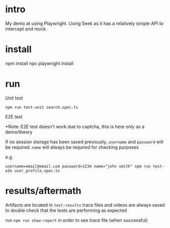 # intro

My demo at using Playwright. Using Seek as it has a relatively simple API to intercept and mock.

# install

npm install
npx playwright install

# run

Unit test

`npm run test-unit search.spec.ts`

E2E test

*Note: E2E test doesn't work due to captcha, this is here only as a demo/theory

If no session storage has been saved previously, `username` and `password` will be required. `name` will always be required for checking purposes

e.g.

`username=email@email.com password=1234 name="john smith" npm run test-e2e user_profile.spec.ts`

# results/aftermath

Artifacts are located in `test-results` trace files and videos are always saved to double check that the tests are performing as expected

run `npm run show-report` in order to see trace file (when successful)
